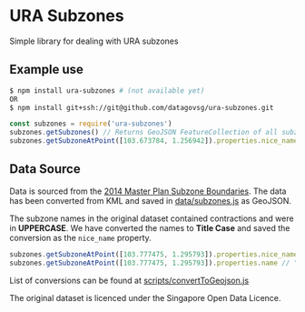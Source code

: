 # URA Subzones
Simple library for dealing with URA subzones

## Example use

```sh
$ npm install ura-subzones # (not available yet)
OR
$ npm install git+ssh://git@github.com/datagovsg/ura-subzones.git
```

```js
const subzones = require('ura-subzones')
subzones.getSubzones() // Returns GeoJSON FeatureCollection of all subzones
subzones.getSubzoneAtPoint([103.673784, 1.256942]).properties.nice_name // "Jurong Island And Bukom"
```

## Data Source

Data is sourced from the [2014 Master Plan Subzone Boundaries](https://data.gov.sg/dataset/master-plan-2014-subzone-boundary-web).
The data has been converted from KML and saved in [data/subzones.js](data/subzones.js) as GeoJSON.

The subzone names in the original dataset contained contractions and were in **UPPERCASE**. We have
converted the names to **Title Case** and saved the conversion as the `nice_name` property.

```js
subzones.getSubzoneAtPoint([103.777475, 1.295793]).properties.nice_name // "National University Of Singapore
subzones.getSubzoneAtPoint([103.777475, 1.295793]).properties.name // "NATIONAL UNIVERSITY OF S'PORE
``` 

List of conversions can be found at [scripts/convertToGeojson.js](scripts/convertToGeojson.js)

The original dataset is licenced under the Singapore Open Data Licence.


